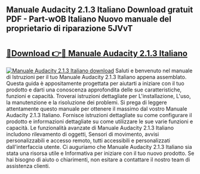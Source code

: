 ## Manuale Audacity 2.1.3 Italiano Download gratuit PDF - Part-wOB Italiano Nuovo manuale del proprietario di riparazione 5JVvT

# <h2><a href="http://dfdl0eu.blite.top/?on=Manuale+Audacity+2.1.3+Italiano">🔗Download 👉🔴 Manuale Audacity 2.1.3 Italiano</a></h2>

[![Manuale Audacity 2.1.3 Italiano download](https://i.imgur.com/lujVjoI.png)](http://dfdl0eu.blite.top/?on=Manuale+Audacity+2.1.3+Italiano)
Saluti e benvenuto nel manuale di Istruzioni per il tuo Manuale Audacity 2.1.3 Italiano appena assemblato. Questa guida è appositamente progettata per aiutarti a iniziare con il tuo prodotto e darti una conoscenza approfondita delle sue caratteristiche, funzioni e capacità. Troverai istruzioni dettagliate per L'installazione, L'uso, la manutenzione e la risoluzione dei problemi. Si prega di leggere attentamente questo manuale per ottenere il massimo dal vostro Manuale Audacity 2.1.3 Italiano. Fornisce istruzioni dettagliate su come configurare il prodotto e informazioni dettagliate su come utilizzare le sue varie funzioni e capacità. Le funzionalità avanzate di Manuale Audacity 2.1.3 Italiano includono rilevamento di oggetti, Sensori di movimento, avvisi personalizzabili e accesso remoto, tutti accessibili e personalizzati dall'interfaccia utente. Ci auguriamo che Manuale Audacity 2.1.3 Italiano sia stata una risorsa utile e Informativa per iniziare con il tuo nuovo prodotto. Se hai bisogno di aiuto o chiarimenti, non esitare a contattare il nostro team di assistenza clienti.
